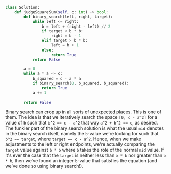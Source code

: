```python
class Solution:
    def judgeSquareSum(self, c: int) -> bool:
        def binary_search(left, right, target):
            while left <= right:
                b = left + (right - left) // 2
                if target < b * b:
                    right = b - 1
                elif target > b * b:
                    left = b + 1
                else:
                    return True
            return False
        
        a = 0
        while a * a <= c:
            b_squared = c - a * a
            if binary_search(0, b_squared, b_squared):
                return True
            a += 1
        
        return False
```

Binary search can crop up in all sorts of unexpected places. This is one of them. The idea is that we iteratively search the space `[0, c - a^2]` for a value of `b` such that `b^2 == c - a^2` that way `a^2 + b^2 == c`, as desired. The funkier part of the binary search solution is what the usual `mid` denotes in the binary search itself, namely the `b`-value we're looking for such that `b^2 == target`, where `target == c - a^2`. Hence, when we make adjustments to the left or right endpoints, we're actually comparing the `target` value against `b * b` where `b` takes the role of the normal `mid` value. If it's ever the case that the `target` is neither less than `b * b` nor greater than `b * b`, then we've found an integer `b`-value that satisfies the equation (and we've done so using binary search!).